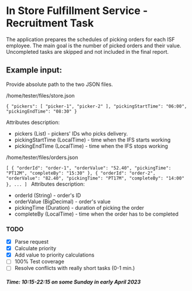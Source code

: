 # In Store Fulfillment Service - Recruitment Task 
The application prepares the schedules of picking orders for each ISF employee. The main goal is the number of picked orders and their value.
Uncompleted tasks are skipped and not included in the final report.

## Example input:
Provide absolute path to the two JSON files.

/home/tester/files/store.json

`{
    "pickers": [
        "picker-1",
        "picker-2"
    ],
    "pickingStartTime": "06:00",
    "pickingEndTime": "08:30"
}`

Attributes description:
- pickers (List<String>) - pickers' IDs who picks delivery.
- pickingStartTime (LocalTime) - time when the IFS starts working
- pickingEndTime (LocalTime) - time when the IFS stops working

/home/tester/files/orders.json

`[
    {
        "orderId": "order-1",
        "orderValue": "52.40",
        "pickingTime": "PT12M",
        "completeBy": "15:30"
    },
    {
        "orderId": "order-2",
        "orderValue": "82.40",
        "pickingTime": "PT17M",
        "completeBy": "14:00"
    },
    ...
]
`
Attributes description:
- orderId (String) - order's ID
- orderValue (BigDecimal) - order's value
- pickingTime (Duration) - duration of picking the order
- completeBy (LocalTime) - time when the order has to be completed


### TODO
-[x] Parse request
-[x] Calculate priority
-[x] Add value to priority calculations
-[ ] 100% Test coverage
-[ ] Resolve conflicts with really short tasks (0-1 min.)

##### Time: 10:15-22:15 on some Sunday in early April 2023